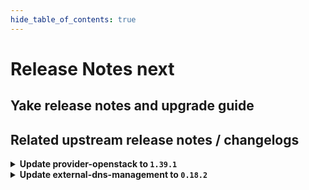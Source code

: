 ```yaml
---
hide_table_of_contents: true
---
```


# Release Notes next

## Yake release notes and upgrade guide

## Related upstream release notes / changelogs


<details>
<summary><b>Update provider-openstack to <code>1.39.1</code></b></summary>

# [gardener/gardener-extension-provider-openstack]

## 🏃 Others

- `[OPERATOR]` Admission controller will be deployed with the LEADER_ELECTION_NAMESPACE set to the pod namespace by @AndreasBurger [#719]

## Docker Images
- gardener-extension-admission-openstack: `europe-docker.pkg.dev/gardener-project/releases/gardener/extensions/admission-openstack:v1.39.1`
- gardener-extension-provider-openstack: `europe-docker.pkg.dev/gardener-project/releases/gardener/extensions/provider-openstack:v1.39.1`


</details>

<details>
<summary><b>Update external-dns-management to <code>0.18.2</code></b></summary>

# [gardener/external-dns-management]

## 🏃 Others

- `[USER]` Ignore empty targets for slave entries on update. More concretely, if an ingress resource lose their load balancer addresses during an update, the old targets are kept until new targets are set. by @MartinWeindel [#357]

## Docker Images
- dns-controller-manager: `europe-docker.pkg.dev/gardener-project/releases/dns-controller-manager:v0.18.2`


</details>

